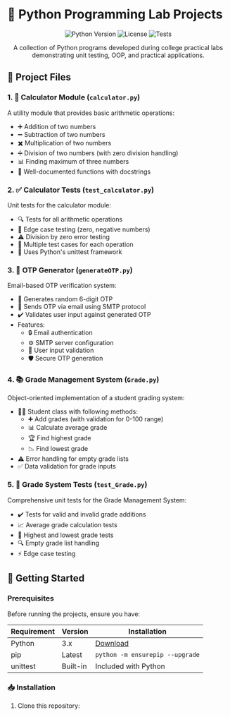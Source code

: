 # 🐍 Python Programming Lab Projects

<div align="center">

![Python Version](https://img.shields.io/badge/python-3.x-blue.svg)
![License](https://img.shields.io/badge/license-MIT-green.svg)
![Tests](https://img.shields.io/badge/tests-passing-brightgreen.svg)

A collection of Python programs developed during college practical labs demonstrating unit testing, OOP, and practical applications.

</div>

## 📑 Project Files

### 1. 🧮 Calculator Module (`calculator.py`)

A utility module that provides basic arithmetic operations:

- ➕ Addition of two numbers
- ➖ Subtraction of two numbers
- ✖️ Multiplication of two numbers
- ➗ Division of two numbers (with zero division handling)
- 📊 Finding maximum of three numbers
- 📝 Well-documented functions with docstrings

### 2. ✅ Calculator Tests (`test_calculator.py`)

Unit tests for the calculator module:

- 🔍 Tests for all arithmetic operations
- 🎯 Edge case testing (zero, negative numbers)
- ⚠️ Division by zero error testing
- 🔄 Multiple test cases for each operation
- 🧪 Uses Python's unittest framework

### 3. 🔐 OTP Generator (`generateOTP.py`)

Email-based OTP verification system:

- 🎲 Generates random 6-digit OTP
- 📧 Sends OTP via email using SMTP protocol
- ✔️ Validates user input against generated OTP
- Features:
  - 🔒 Email authentication
  - ⚙️ SMTP server configuration
  - 📝 User input validation
  - 🛡️ Secure OTP generation

### 4. 📚 Grade Management System (`Grade.py`)

Object-oriented implementation of a student grading system:

- 👨‍🎓 Student class with following methods:
  - ➕ Add grades (with validation for 0-100 range)
  - 📊 Calculate average grade
  - 🏆 Find highest grade
  - 📉 Find lowest grade
- ⚠️ Error handling for empty grade lists
- ✅ Data validation for grade inputs

### 5. 🧪 Grade System Tests (`test_Grade.py`)

Comprehensive unit tests for the Grade Management System:

- ✔️ Tests for valid and invalid grade additions
- 📈 Average grade calculation tests
- 🎯 Highest and lowest grade tests
- 🔍 Empty grade list handling
- ⚡ Edge case testing

## 🚀 Getting Started

### Prerequisites

Before running the projects, ensure you have:

<div align="center">

| Requirement | Version  | Installation                                  |
| ----------- | -------- | --------------------------------------------- |
| Python      | 3.x      | [Download](https://www.python.org/downloads/) |
| pip         | Latest   | `python -m ensurepip --upgrade`               |
| unittest    | Built-in | Included with Python                          |

</div>

### 📥 Installation

1. Clone this repository:
